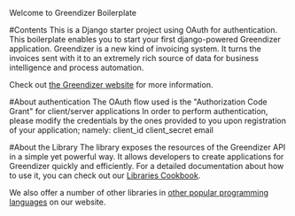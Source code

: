 Welcome to Greendizer Boilerplate

#Contents
This is a Django starter project using OAuth for authentication.
This boilerplate enables you to start your first django-powered Greendizer application.
Greendizer is a new kind of invoicing system.
It turns the invoices sent with it to an extremely rich source of data for business intelligence and process automation.

Check out [the Greendizer website](https://www.greendizer.com/) for more information.

#About authentication
The OAuth flow used is the "Authorization Code Grant" for client/server applications
In order to perform authentication, please modify the credentials by the ones provided to you upon registration of your application; namely:
	client_id
	client_secret
	email

#About the Library
The library exposes the resources of the Greendizer API in a simple yet powerful way. It allows developers to create applications for Greendizer quickly and efficiently. For a detailed documentation about how to use it, you can check out our [Libraries Cookbook](https://www.greendizer.com/docs/libraries/).

We also offer a number of other libraries in [other popular programming languages](https://www.greendizer.com/docs/libraries/downloads/) on our website.